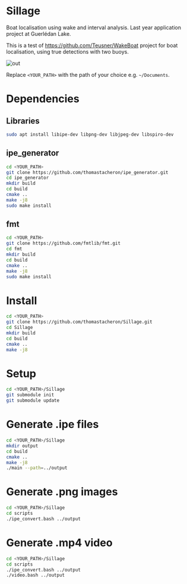 # Sillage
Boat localisation using wake and interval analysis. Last year application project at Guerlédan Lake.

This is a test of https://github.com/Teusner/WakeBoat project for boat localisation, using true detections with two buoys.

![out](https://user-images.githubusercontent.com/114411509/218680032-6cc96afe-0677-40e0-886c-70fd600703ae.gif)

Replace ```<YOUR_PATH>``` with the path of your choice e.g. ```~/Documents```.

# Dependencies

## Libraries
```bash
sudo apt install libipe-dev libpng-dev libjpeg-dev libspiro-dev
```

## ipe_generator
```bash
cd <YOUR_PATH>
git clone https://github.com/thomastacheron/ipe_generator.git
cd ipe_generator
mkdir build
cd build
cmake ..
make -j8
sudo make install
```

## fmt
```bash
cd <YOUR_PATH>
git clone https://github.com/fmtlib/fmt.git
cd fmt
mkdir build
cd build
cmake ..
make -j8
sudo make install
```

# Install

```bash
cd <YOUR_PATH>
git clone https://github.com/thomastacheron/Sillage.git
cd Sillage
mkdir build
cd build
cmake ..
make -j8
```

# Setup

```bash
cd <YOUR_PATH>/Sillage
git submodule init
git submodule update
```

# Generate .ipe files
```bash
cd <YOUR_PATH>/Sillage
mkdir output
cd build
cmake ..
make -j8
./main --path=../output
```

# Generate .png images
```bash
cd <YOUR_PATH>/Sillage
cd scripts
./ipe_convert.bash ../output
```

# Generate .mp4 video
```bash
cd <YOUR_PATH>/Sillage
cd scripts
./ipe_convert.bash ../output
./video.bash ../output
```
